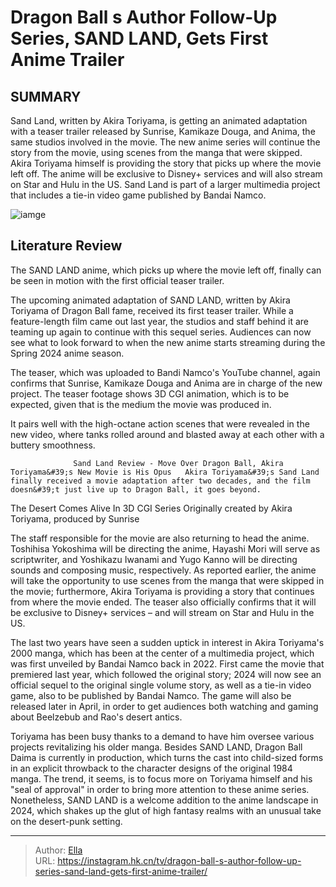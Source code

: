 # Dragon Ball s Author Follow-Up Series, SAND LAND, Gets First Anime Trailer


## SUMMARY 



  Sand Land, written by Akira Toriyama, is getting an animated adaptation with a teaser trailer released by Sunrise, Kamikaze Douga, and Anima, the same studios involved in the movie.   The new anime series will continue the story from the movie, using scenes from the manga that were skipped. Akira Toriyama himself is providing the story that picks up where the movie left off.   The anime will be exclusive to Disney&#43; services and will also stream on Star and Hulu in the US. Sand Land is part of a larger multimedia project that includes a tie-in video game published by Bandai Namco.  

![iamge](https://static1.srcdn.com/wordpress/wp-content/uploads/2023/06/fkizsofuuaag-b8.jpg)

## Literature Review
The SAND LAND anime, which picks up where the movie left off, finally can be seen in motion with the first official teaser trailer.




The upcoming animated adaptation of SAND LAND, written by Akira Toriyama of Dragon Ball fame, received its first teaser trailer. While a feature-length film came out last year, the studios and staff behind it are teaming up again to continue with this sequel series. Audiences can now see what to look forward to when the new anime starts streaming during the Spring 2024 anime season.




The teaser, which was uploaded to Bandi Namco&#39;s YouTube channel, again confirms that Sunrise, Kamikaze Douga and Anima are in charge of the new project. The teaser footage shows 3D CGI animation, which is to be expected, given that is the medium the movie was produced in.


 

It pairs well with the high-octane action scenes that were revealed in the new video, where tanks rolled around and blasted away at each other with a buttery smoothness.

                  Sand Land Review - Move Over Dragon Ball, Akira Toriyama&#39;s New Movie is His Opus   Akira Toriyama&#39;s Sand Land finally received a movie adaptation after two decades, and the film doesn&#39;t just live up to Dragon Ball, it goes beyond.    


 The Desert Comes Alive In 3D CGI Series 
Originally created by Akira Toriyama, produced by Sunrise
         




The staff responsible for the movie are also returning to head the anime. Toshihisa Yokoshima will be directing the anime, Hayashi Mori will serve as scriptwriter, and Yoshikazu Iwanami and Yugo Kanno will be directing sounds and composing music, respectively. As reported earlier, the anime will take the opportunity to use scenes from the manga that were skipped in the movie; furthermore, Akira Toriyama is providing a story that continues from where the movie ended. The teaser also officially confirms that it will be exclusive to Disney&#43; services – and will stream on Star and Hulu in the US.

The last two years have seen a sudden uptick in interest in Akira Toriyama&#39;s 2000 manga, which has been at the center of a multimedia project, which was first unveiled by Bandai Namco back in 2022. First came the movie that premiered last year, which followed the original story; 2024 will now see an official sequel to the original single volume story, as well as a tie-in video game, also to be published by Bandai Namco. The game will also be released later in April, in order to get audiences both watching and gaming about Beelzebub and Rao&#39;s desert antics.




          

Toriyama has been busy thanks to a demand to have him oversee various projects revitalizing his older manga. Besides SAND LAND, Dragon Ball Daima is currently in production, which turns the cast into child-sized forms in an explicit throwback to the character designs of the original 1984 manga. The trend, it seems, is to focus more on Toriyama himself and his &#34;seal of approval&#34; in order to bring more attention to these anime series. Nonetheless, SAND LAND is a welcome addition to the anime landscape in 2024, which shakes up the glut of high fantasy realms with an unusual take on the desert-punk setting.



---

> Author: [Ella](https://instagram.hk.cn/)  
> URL: https://instagram.hk.cn/tv/dragon-ball-s-author-follow-up-series-sand-land-gets-first-anime-trailer/  


